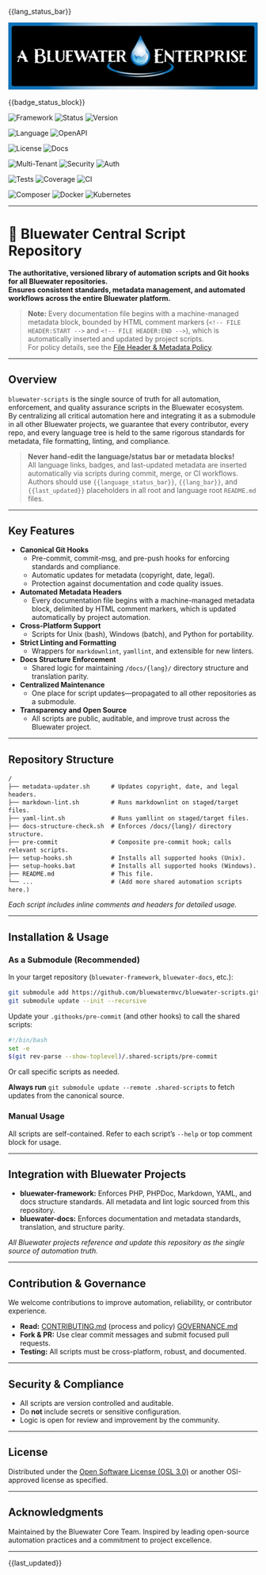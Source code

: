 <!-- Multi-language Translation Status with Images -->
{{lang_status_bar}}

<img src="docs/en/assets/bw-git-banner.png" alt="Bluewater"/>

<!-- Badge Status Block -->
{{badge_status_block}}

<!-- Badges: Project Metadata and Status -->
![Framework](https://img.shields.io/badge/framework-Bluewater-lightblue?logo=dropbox&logoColor=white)
![Status](https://img.shields.io/badge/status-active-blue)
![Version](https://img.shields.io/badge/version-0.1-blue?logo=semantic-release&logoColor=white)

![Language](https://img.shields.io/badge/language-PHP%208.2+-blue?logo=php&logoColor=white)
![OpenAPI](https://img.shields.io/badge/API-OpenAPI_3-green?logo=openapiinitiative&logoColor=white)

![License](https://img.shields.io/badge/license-MIT-green?logo=open-source-initiative&logoColor=white)
![Docs](https://img.shields.io/badge/docs-Available-blue?logo=readthedocs&logoColor=white)

![Multi-Tenant](https://img.shields.io/badge/multi--tenant-enabled-blue?logo=archlinux&logoColor=white)
![Security](https://img.shields.io/badge/security-Middleware--Driven-important?logo=auth0&logoColor=white)
![Auth](https://img.shields.io/badge/auth-JWT%20%7C%20OAuth-blue?logo=auth0&logoColor=white)

![Tests](https://img.shields.io/badge/tests-not%20configured-lightgrey?logo=githubactions&logoColor=white)
![Coverage](https://img.shields.io/badge/coverage-N/A-lightgrey?logo=codecov&logoColor=white)
![CI](https://img.shields.io/badge/ci-GitHub_Actions-blue?logo=githubactions&logoColor=white)

![Composer](https://img.shields.io/badge/Dependency-Composer-orange?logo=composer&logoColor=white)
![Docker](https://img.shields.io/badge/Container-Docker-blue?logo=docker&logoColor=white)
![Kubernetes](https://img.shields.io/badge/Orchestration-Kubernetes-blue?logo=kubernetes&logoColor=white)

---

# 🌊 Bluewater Central Script Repository

**The authoritative, versioned library of automation scripts and Git hooks for all Bluewater repositories.  
Ensures consistent standards, metadata management, and automated workflows across the entire Bluewater platform.**

> **Note:** Every documentation file begins with a machine-managed metadata block, bounded by HTML comment markers (`<!-- FILE HEADER:START -->` and `<!-- FILE HEADER:END -->`), which is automatically inserted and updated by project scripts.  
> For policy details, see the [File Header & Metadata Policy](./docs/en/architecture/status/header-policy.md).

---

## Overview

`bluewater-scripts` is the single source of truth for all automation, enforcement, and quality assurance scripts in the Bluewater ecosystem.  
By centralizing all critical automation here and integrating it as a submodule in all other Bluewater projects, we guarantee that every contributor, every repo, and every language tree is held to the same rigorous standards for metadata, file formatting, linting, and compliance.

> **Never hand-edit the language/status bar or metadata blocks!**  
> All language links, badges, and last-updated metadata are inserted automatically via scripts during commit, merge, or CI workflows.  
> Authors should use `{{language_status_bar}}`, `{{lang_bar}}`, and `{{last_updated}}` placeholders in all root and language root `README.md` files.

---

## Key Features

- **Canonical Git Hooks**
  - Pre-commit, commit-msg, and pre-push hooks for enforcing standards and compliance.
  - Automatic updates for metadata (copyright, date, legal).
  - Protection against documentation and code quality issues.
- **Automated Metadata Headers**
  - Every documentation file begins with a machine-managed metadata block, delimited by HTML comment markers, which is updated automatically by project automation.
- **Cross-Platform Support**
  - Scripts for Unix (bash), Windows (batch), and Python for portability.
- **Strict Linting and Formatting**
  - Wrappers for `markdownlint`, `yamllint`, and extensible for new linters.
- **Docs Structure Enforcement**
  - Shared logic for maintaining `/docs/{lang}/` directory structure and translation parity.
- **Centralized Maintenance**
  - One place for script updates—propagated to all other repositories as a submodule.
- **Transparency and Open Source**
  - All scripts are public, auditable, and improve trust across the Bluewater project.

---

## Repository Structure

```text
/
├── metadata-updater.sh      # Updates copyright, date, and legal headers.
├── markdown-lint.sh         # Runs markdownlint on staged/target files.
├── yaml-lint.sh             # Runs yamllint on staged/target files.
├── docs-structure-check.sh  # Enforces /docs/{lang}/ directory structure.
├── pre-commit               # Composite pre-commit hook; calls relevant scripts.
├── setup-hooks.sh           # Installs all supported hooks (Unix).
├── setup-hooks.bat          # Installs all supported hooks (Windows).
├── README.md                # This file.
└── ...                      # (Add more shared automation scripts here.)
````

*Each script includes inline comments and headers for detailed usage.*

---

## Installation & Usage

### **As a Submodule (Recommended)**

In your target repository (`bluewater-framework`, `bluewater-docs`, etc.):

```bash
git submodule add https://github.com/bluewatermvc/bluewater-scripts.git .shared-scripts
git submodule update --init --recursive
```

Update your `.githooks/pre-commit` (and other hooks) to call the shared scripts:

```bash
#!/bin/bash
set -e
$(git rev-parse --show-toplevel)/.shared-scripts/pre-commit
```

Or call specific scripts as needed.

**Always run**
`git submodule update --remote .shared-scripts`
to fetch updates from the canonical source.

### **Manual Usage**

All scripts are self-contained.
Refer to each script’s `--help` or top comment block for usage.

---

## Integration with Bluewater Projects

* **bluewater-framework:**
  Enforces PHP, PHPDoc, Markdown, YAML, and docs structure standards.
  All metadata and lint logic sourced from this repository.
* **bluewater-docs:**
  Enforces documentation and metadata standards, translation, and structure parity.

*All Bluewater projects reference and update this repository as the single source of automation truth.*

---

## Contribution & Governance

We welcome contributions to improve automation, reliability, or contributor experience.

* **Read:**
  [CONTRIBUTING.md](./CONTRIBUTING.md) (process and policy)
  [GOVERNANCE.md](./GOVERNANCE.md)
* **Fork & PR:**
  Use clear commit messages and submit focused pull requests.
* **Testing:**
  All scripts must be cross-platform, robust, and documented.

---

## Security & Compliance

* All scripts are version controlled and auditable.
* Do **not** include secrets or sensitive configuration.
* Logic is open for review and improvement by the community.

---

## License

Distributed under the [Open Software License (OSL 3.0)](./LICENSE)
or another OSI-approved license as specified.

---

## Acknowledgments

Maintained by the Bluewater Core Team.
Inspired by leading open-source automation practices and a commitment to project excellence.

---

{{last_updated}}
